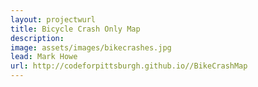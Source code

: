 ```yaml
---
layout: projectwurl
title: Bicycle Crash Only Map
description: 
image: assets/images/bikecrashes.jpg
lead: Mark Howe
url: http://codeforpittsburgh.github.io//BikeCrashMap
---
```


